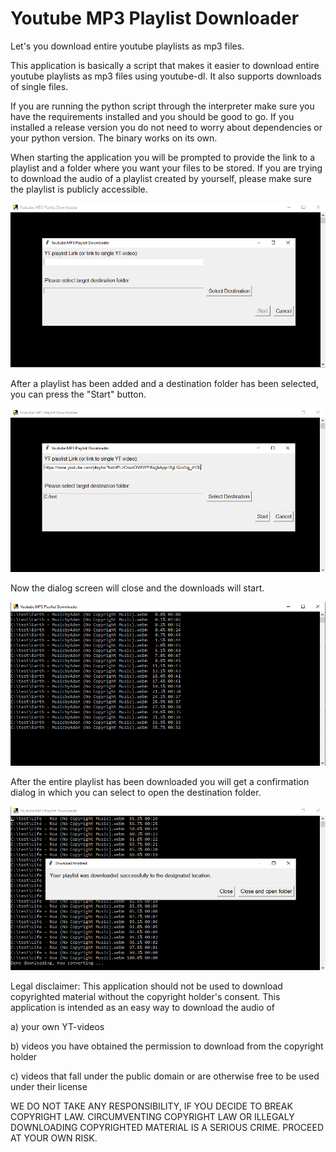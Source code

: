 # Youtube MP3 Playlist Downloader
Let's you download entire youtube playlists as mp3 files.

This application is basically a script that makes it easier to download entire youtube playlists as mp3 files using youtube-dl. It also supports downloads of single files.

If you are running the python script through the interpreter make sure you have the requirements installed and you should be good to go. If you installed a release version you do not need to worry about dependencies or your python version. The binary works on its own.

When starting the application you will be prompted to provide the link to a playlist and a folder where you want your files to be stored. If you are trying to download the audio of a playlist created by yourself, please make sure the playlist is publicly accessible.

![plot](./Screenshots/img.png)

After a playlist has been added and a destination folder has been selected, you can press the "Start" button.

![plot](./Screenshots/img_1.png)

Now the dialog screen will close and the downloads will start.

![plot](./Screenshots/img_2.png)

After the entire playlist has been downloaded you will get a confirmation dialog in which you can select to open the destination folder.

![plot](./Screenshots/img_3.png)



Legal disclaimer:
This application should not be used to download copyrighted material without the copyright holder's consent. 
This application is intended as an easy way to download the audio of

a) your own YT-videos

b) videos you have obtained the permission to download from the copyright holder

c) videos that fall under the public domain or are otherwise free to be used under their license

WE DO NOT TAKE ANY RESPONSIBILITY, IF YOU DECIDE TO BREAK COPYRIGHT LAW. CIRCUMVENTING COPYRIGHT LAW OR ILLEGALY DOWNLOADING COPYRIGHTED MATERIAL IS A SERIOUS CRIME. PROCEED AT YOUR OWN RISK.

